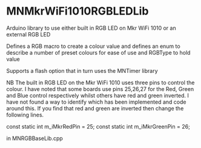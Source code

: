 # MNMkrWiFi1010RGBLEDLib

Arduino library to use either built in RGB LED on Mkr WiFi 1010 or an external RGB LED

Defines a RGB macro to create a colour value and defines an enum to describe a number of preset colours for ease of use and RGBType to hold value

Supports a flash option that in turn uses the MNTimer library


NB The built in RGB LED on the Mkr WiFi 1010 uses three pins to control the colour. I have noted that some boards use pins 25,26,27 for the Red, Green and Blue control respectively whilst others have red and green inverted. I have not found a way to identify which has been implemented and code around this. If you find that red and green are inverted then change the following lines.

const static int 	m_iMkrRedPin              	= 25;
const static int 	m_iMkrGreenPin            	= 26;

in MNRGBBaseLib.cpp
